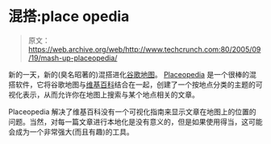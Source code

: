 # 混搭:place opedia

> 原文：<https://web.archive.org/web/http://www.techcrunch.com:80/2005/09/19/mash-up-placeopedia/>

新的一天，新的(臭名昭著的)混搭进化[谷歌地图](https://web.archive.org/web/20201128113322/http://maps.google.com/)。 [Placeopedia](https://web.archive.org/web/20201128113322/http://www.placeopedia.com/) 是一个很棒的混搭软件，它将谷歌地图与[维基百科](https://web.archive.org/web/20201128113322/http://www.wikipedia.org/)结合在一起，创建了一个按地点分类的主题的可视化表示，从而允许你在地图上搜索与某个地点相关的文章。

Placeopedia 解决了维基百科没有一个可视化指南来显示文章在地图上的位置的问题。当然，对每一篇文章进行本地化是没有意义的，但是如果使用得当，这可能会成为一个非常强大(而且有趣)的工具。